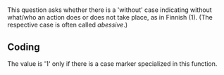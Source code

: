 # [](ParameterTable?__template__=property.md&property=Name#cldf:UT084)

This question asks whether there is a 'without' case indicating without what/who an action does or does not take place, as in Finnish (1). (The respective case is often called *abessive*.)

[](ExampleTable?example_id=1&with_internal_ref_link#cldf:UT084-1)

## Coding

The value is '1' only if there is a case marker specialized in this function.
